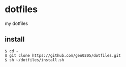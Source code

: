 # dotfiles
my dotfiles

## install

```
$ cd ~
$ git clone https://github.com/gen0205/dotfiles.git
$ sh ~/dotfiles/install.sh
```
